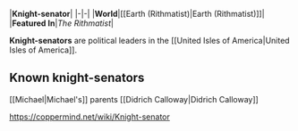 |**Knight-senator**|
|-|-|
|**World**|[[Earth (Rithmatist)\|Earth (Rithmatist)]]|
|**Featured In**|*The Rithmatist*|

**Knight-senators** are political leaders in the [[United Isles of America\|United Isles of America]].

## Known knight-senators
[[Michael\|Michael's]] parents
[[Didrich Calloway\|Didrich Calloway]]


https://coppermind.net/wiki/Knight-senator